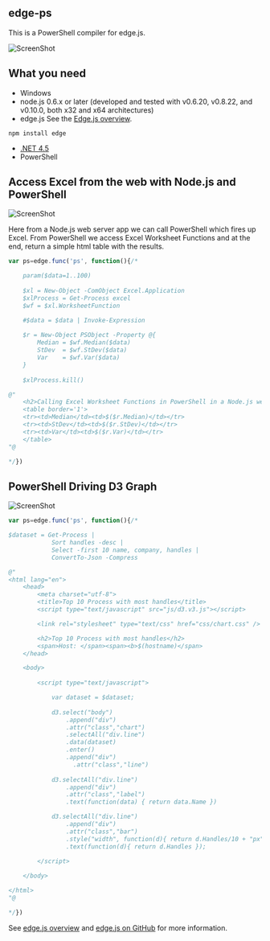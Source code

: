 ## edge-ps

This is a PowerShell compiler for edge.js.

![ScreenShot](https://raw.github.com/dfinke/edge-ps/master/edge-ps.png)

## What you need

* Windows
* node.js 0.6.x or later (developed and tested with v0.6.20, v0.8.22, and v0.10.0, both x32 and x64 architectures)  
* edge.js See the [Edge.js overview](http://tjanczuk.github.com/edge).

```
npm install edge
```

* [.NET 4.5](http://www.microsoft.com/en-us/download/details.aspx?id=30653)  
* PowerShell

## Access Excel from the web with Node.js and PowerShell

![ScreenShot](https://raw.github.com/dfinke/edge-ps/master/Excel+PowerShell.png)

Here from a Node.js web server app we can call PowerShell which fires up Excel. From PowerShell we access Excel Worksheet Functions and at the end, return a simple html table with the results.

```javascript
var ps=edge.func('ps', function(){/*

    param($data=1..100)
     
    $xl = New-Object -ComObject Excel.Application
    $xlProcess = Get-Process excel
    $wf = $xl.WorksheetFunction

    #$data = $data | Invoke-Expression
     
    $r = New-Object PSObject -Property @{
        Median = $wf.Median($data)
        StDev  = $wf.StDev($data)
        Var    = $wf.Var($data)
    } 
     
    $xlProcess.kill()

@"
    <h2>Calling Excel Worksheet Functions in PowerShell in a Node.js web server</h2>
    <table border='1'>
    <tr><td>Median</td><td>$($r.Median)</td></tr>
    <tr><td>StDev</td><td>$($r.StDev)</td></tr>
    <tr><td>Var</td><td>$($r.Var)</td></tr>
    </table>
"@

*/})

```


## PowerShell Driving D3 Graph

![ScreenShot](https://raw.github.com/dfinke/edge-ps/master/d3Graph.png)

```javascript
var ps=edge.func('ps', function(){/*

$dataset = Get-Process |
			Sort handles -desc |
            Select -first 10 name, company, handles |
			ConvertTo-Json -Compress

@"
<html lang="en">
    <head>
        <meta charset="utf-8">
        <title>Top 10 Process with most handles</title>
        <script type="text/javascript" src="js/d3.v3.js"></script>

        <link rel="stylesheet" type="text/css" href="css/chart.css" />

        <h2>Top 10 Process with most handles</h2>
        <span>Host: </span><span><b>$(hostname)</span>
    </head>

    <body>
        
        <script type="text/javascript">

            var dataset = $dataset;
      
            d3.select("body")
                .append("div")
                .attr("class","chart")
                .selectAll("div.line")
                .data(dataset)
                .enter()
                .append("div")
                  .attr("class","line")
            
            d3.selectAll("div.line")
                .append("div")
                .attr("class","label")
                .text(function(data) { return data.Name })

            d3.selectAll("div.line")
                .append("div")
                .attr("class","bar")
                .style("width", function(d){ return d.Handles/10 + "px" })
                .text(function(d){ return d.Handles });

        </script>
    
    </body>

</html>
"@

*/})
```

See [edge.js overview](http://tjanczuk.github.com/edge) and [edge.js on GitHub](https://github.com/tjanczuk/edge) for more information. 
